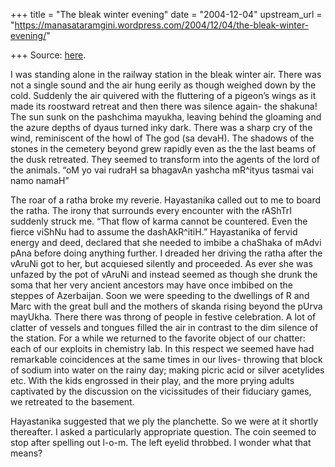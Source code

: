 +++
title = "The bleak winter evening"
date = "2004-12-04"
upstream_url = "https://manasataramgini.wordpress.com/2004/12/04/the-bleak-winter-evening/"

+++
Source: [here](https://manasataramgini.wordpress.com/2004/12/04/the-bleak-winter-evening/).

I was standing alone in the railway station in the bleak winter air. There was not a single sound and the air hung eerily as though weighed down by the cold. Suddenly the air quivered with the fluttering of a pigeon’s wings as it made its roostward retreat and then there was silence again- the shakuna! The sun sunk on the pashchima mayukha, leaving behind the gloaming and the azure depths of dyaus turned inky dark. There was a sharp cry of the wind, reminiscent of the howl of The god (sa devaH). The shadows of the stones in the cemetery beyond grew rapidly even as the the last beams of the dusk retreated. They seemed to transform into the agents of the lord of the animals. “oM yo vai rudraH sa bhagavAn yashcha mR^ityus tasmai vai namo namaH”

The roar of a ratha broke my reverie. Hayastanika called out to me to board the ratha. The irony that surrounds every encounter with the rAShTrI suddenly struck me. “That flow of karma cannot be countered. Even the fierce viShNu had to assume the dashAkR^itiH.” Hayastanika of fervid energy and deed, declared that she needed to imbibe a chaShaka of mAdvi pAna before doing anything further. I dreaded her driving the ratha after the vAruNi got to her, but acquiesed silently and proceeded. As ever she was unfazed by the pot of vAruNi and instead seemed as though she drunk the soma that her very ancient ancestors may have once imbibed on the steppes of Azerbaijan. Soon we were speeding to the dwellings of R and Marc with the great bull and the mothers of skanda rising beyond the pUrva mayUkha. There there was throng of people in festive celebration. A lot of clatter of vessels and tongues filled the air in contrast to the dim silence of the station. For a while we returned to the favorite object of our chatter: each of our exploits in chemistry lab. In this respect we seemed have had remarkable coincidences at the same times in our lives- throwing that block of sodium into water on the rainy day; making picric acid or silver acetylides etc. With the kids engrossed in their play, and the more prying adults captivated by the discussion on the vicissitudes of their fiduciary games, we retreated to the basement.

Hayastanika suggested that we ply the planchette. So we were at it shortly thereafter. I asked a particularly appropriate question. The coin seemed to stop after spelling out l-o-m. The left eyelid throbbed. I wonder what that means?  

